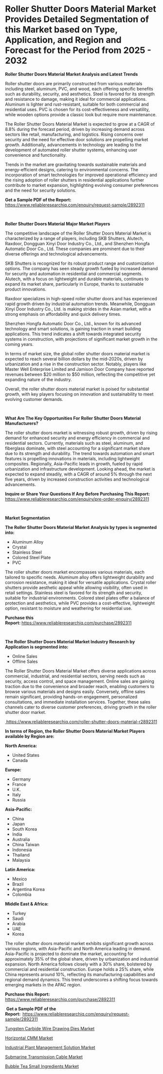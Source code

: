 <p><h1>Roller Shutter Doors Material Market Provides Detailed Segmentation of this Market based on Type, Application, and Region and Forecast for the Period from 2025 - 2032</h1></p><p><strong>Roller Shutter Doors Material Market Analysis and Latest Trends</strong></p>
<p><p>Roller shutter doors are primarily constructed from various materials including steel, aluminum, PVC, and wood, each offering specific benefits such as durability, security, and aesthetics. Steel is favored for its strength and resistance to damage, making it ideal for commercial applications. Aluminum is lighter and rust-resistant, suitable for both commercial and residential uses. PVC is chosen for its cost-effectiveness and versatility, while wooden options provide a classic look but require more maintenance.</p><p>The Roller Shutter Doors Material Market is expected to grow at a CAGR of 8.8% during the forecast period, driven by increasing demand across sectors like retail, manufacturing, and logistics. Rising concerns over security and the need for effective door solutions are propelling market growth. Additionally, advancements in technology are leading to the development of automated roller shutter systems, enhancing user convenience and functionality.</p><p>Trends in the market are gravitating towards sustainable materials and energy-efficient designs, catering to environmental concerns. The incorporation of smart technologies for improved operational efficiency and the rising adoption of roller shutters in residential applications further contribute to market expansion, highlighting evolving consumer preferences and the need for security solutions.</p></p>
<p><strong>Get a Sample PDF of the Report:&nbsp;</strong> <a href="https://www.reliableresearchiq.com/enquiry/request-sample/2892311?utm_campaign=1842&utm_medium=2&utm_source=Github&utm_content=ia&utm_term=15032025&utm_id=roller-shutter-doors-material">https://www.reliableresearchiq.com/enquiry/request-sample/2892311</a></p>
<p>&nbsp;</p>
<p><strong>Roller Shutter Doors Material Major Market Players</strong></p>
<p><p>The competitive landscape of the Roller Shutter Doors Material Market is characterized by a range of players, including SKB Shutters, Alutech, Raxdoor, Dongguan Xinyi Door Industry Co., Ltd., and Shenzhen Hongfa Automatic Door Co., Ltd. These companies are prominent due to their diverse offerings and technological advancements.</p><p>SKB Shutters is recognized for its robust product range and customization options. The company has seen steady growth fueled by increased demand for security and automation in residential and commercial segments. Alutech, with a focus on lightweight and durable materials, continues to expand its market share, particularly in Europe, thanks to sustainable product innovations.</p><p>Raxdoor specializes in high-speed roller shutter doors and has experienced rapid growth driven by industrial automation trends. Meanwhile, Dongguan Xinyi Door Industry Co., Ltd. is making strides in the Asian market, with a strong emphasis on affordability and quick delivery times.</p><p>Shenzhen Hongfa Automatic Door Co., Ltd., known for its advanced technology and smart solutions, is gaining traction in smart building applications. This trend indicates a shift towards integrated security systems in construction, with projections of significant market growth in the coming years.</p><p>In terms of market size, the global roller shutter doors material market is expected to reach several billion dollars by the mid-2020s, driven by urbanization and a rise in the construction sector. Notably, players like Master Well Enterprise Limited and Jamison Door Company have reported revenues between $20 million to $50 million, reflecting the competitive yet expanding nature of the industry.</p><p>Overall, the roller shutter doors material market is poised for substantial growth, with key players focusing on innovation and sustainability to meet evolving customer demands.</p></p>
<p>&nbsp;</p>
<p><strong>What Are The Key Opportunities For Roller Shutter Doors Material Manufacturers?</strong></p>
<p><p>The roller shutter doors market is witnessing robust growth, driven by rising demand for enhanced security and energy efficiency in commercial and residential sectors. Currently, materials such as steel, aluminum, and fiberglass dominate, with steel accounting for a significant market share due to its strength and durability. The trend towards automation and smart features is propelling innovations in materials, including lightweight composites. Regionally, Asia-Pacific leads in growth, fueled by rapid urbanization and infrastructure development. Looking ahead, the market is expected to expand steadily, with a CAGR of around 5% through the next five years, driven by increased construction activities and technological advancements.</p></p>
<p><strong>Inquire or Share Your Questions If Any Before Purchasing This Report:</strong> <a href="https://www.reliableresearchiq.com/enquiry/pre-order-enquiry/2892311?utm_campaign=1842&utm_medium=2&utm_source=Github&utm_content=ia&utm_term=15032025&utm_id=roller-shutter-doors-material">https://www.reliableresearchiq.com/enquiry/pre-order-enquiry/2892311</a></p>
<p>&nbsp;</p>
<p><strong>Market Segmentation</strong></p>
<p><strong>The Roller Shutter Doors Material Market Analysis by types is segmented into:</strong></p>
<p><ul><li>Aluminum Alloy</li><li>Crystal</li><li>Stainless Steel</li><li>Colored Steel Plate</li><li>PVC</li></ul></p>
<p><p>The roller shutter doors market encompasses various materials, each tailored to specific needs. Aluminum alloy offers lightweight durability and corrosion resistance, making it ideal for versatile applications. Crystal roller shutters provide aesthetic appeal while allowing visibility, often used in retail settings. Stainless steel is favored for its strength and security, suitable for industrial environments. Colored steel plates offer a balance of protection and aesthetics, while PVC provides a cost-effective, lightweight option, resistant to moisture and weathering for residential use.</p></p>
<p><strong>Purchase this Report:&nbsp;</strong><a href="https://www.reliableresearchiq.com/purchase/2892311?utm_campaign=1842&utm_medium=2&utm_source=Github&utm_content=ia&utm_term=15032025&utm_id=roller-shutter-doors-material">https://www.reliableresearchiq.com/purchase/2892311</a></p>
<p>&nbsp;</p>
<p><strong>The Roller Shutter Doors Material Market Industry Research by Application is segmented into:</strong></p>
<p><ul><li>Online Sales</li><li>Offline Sales</li></ul></p>
<p><p>The Roller Shutter Doors Material Market offers diverse applications across commercial, industrial, and residential sectors, serving needs such as security, access control, and space management. Online sales are gaining traction due to the convenience and broader reach, enabling customers to browse various materials and designs easily. Conversely, offline sales remain significant, providing hands-on engagement, personalized consultations, and immediate installation services. Together, these sales channels cater to diverse customer preferences, driving growth in the roller shutter door market.</p></p>
<p><a href="https://www.reliableresearchiq.com/roller-shutter-doors-material-r2892311?utm_campaign=1842&utm_medium=2&utm_source=Github&utm_content=ia&utm_term=15032025&utm_id=roller-shutter-doors-material">&nbsp;https://www.reliableresearchiq.com/roller-shutter-doors-material-r2892311</a></p>
<p><strong>In terms of Region, the Roller Shutter Doors Material Market Players available by Region are:</strong></p>
<p>
    <p> <strong> North America: </strong>
        <ul>
            <li>United States</li>
            <li>Canada</li>
        </ul>
        </p> 
    <p> <strong> Europe: </strong>
        <ul>
            <li>Germany</li>
            <li>France</li>
            <li>U.K.</li>
            <li>Italy</li>
            <li>Russia</li>
        </ul>
        </p> 
    <p> <strong> Asia-Pacific: </strong>
        <ul>
            <li>China</li>
            <li>Japan</li>
            <li>South Korea</li>
            <li>India</li>
            <li>Australia</li>
            <li>China Taiwan</li>
            <li>Indonesia</li>
            <li>Thailand</li>
            <li>Malaysia</li>
        </ul>
        </p> 
    <p> <strong> Latin America: </strong>
        <ul>
            <li>Mexico</li>
            <li>Brazil</li>
            <li>Argentina Korea</li>
            <li>Colombia</li>
        </ul>
        </p> 
    <p> <strong> Middle East & Africa: </strong>
        <ul>
            <li>Turkey</li>
            <li>Saudi</li>
            <li>Arabia</li>
            <li>UAE</li>
            <li>Korea</li>
        </ul>
    </p>
    </p>
<p><p>The roller shutter doors material market exhibits significant growth across various regions, with Asia-Pacific and North America leading in demand. Asia-Pacific is projected to dominate the market, accounting for approximately 35% of the global share, driven by urbanization and industrial expansion. North America follows closely with a 30% share, bolstered by commercial and residential construction. Europe holds a 25% share, while China represents around 10%, reflecting its manufacturing capabilities and regional demand dynamics. This trend underscores a shifting focus towards emerging markets in the APAC region.</p></p>
<p><strong>Purchase this Report: </strong><a href="https://www.reliableresearchiq.com/purchase/2892311?utm_campaign=1842&utm_medium=2&utm_source=Github&utm_content=ia&utm_term=15032025&utm_id=roller-shutter-doors-material">https://www.reliableresearchiq.com/purchase/2892311</a></p>
<p>&nbsp;<strong>Get a Sample PDF of the Report:&nbsp;&nbsp;</strong><a href="https://www.reliableresearchiq.com/enquiry/request-sample/2892311?utm_campaign=1842&utm_medium=2&utm_source=Github&utm_content=ia&utm_term=15032025&utm_id=roller-shutter-doors-material">https://www.reliableresearchiq.com/enquiry/request-sample/2892311</a></p>
<p><strong></strong></p>
<p><p><a href="https://github.com/kadutjoelly83/Market-Research-Report-List-1/blob/main/tungsten-carbide-wire-drawing-dies-market.md?utm_campaign=1842&utm_medium=2&utm_source=Github&utm_content=ia&utm_term=15032025&utm_id=roller-shutter-doors-material">Tungsten Carbide Wire Drawing Dies Market</a></p><p><a href="https://github.com/shimweummul/Market-Research-Report-List-1/blob/main/horizontal-cmm-market.md?utm_campaign=1842&utm_medium=2&utm_source=Github&utm_content=ia&utm_term=15032025&utm_id=roller-shutter-doors-material">Horizontal CMM Market</a></p><p><a href="https://github.com/frodanlert/Market-Research-Report-List-1/blob/main/industrial-plant-management-solution-market.md?utm_campaign=1842&utm_medium=2&utm_source=Github&utm_content=ia&utm_term=15032025&utm_id=roller-shutter-doors-material">Industrial Plant Management Solution Market</a></p><p><a href="https://github.com/iperitvik8/Market-Research-Report-List-1/blob/main/submarine-transmission-cable-market.md?utm_campaign=1842&utm_medium=2&utm_source=Github&utm_content=ia&utm_term=15032025&utm_id=roller-shutter-doors-material">Submarine Transmission Cable Market</a></p><p><a href="https://github.com/snaikraso/Market-Research-Report-List-1/blob/main/bubble-tea-small-ingredients-market.md?utm_campaign=1842&utm_medium=2&utm_source=Github&utm_content=ia&utm_term=15032025&utm_id=roller-shutter-doors-material">Bubble Tea Small Ingredients Market</a></p></p>